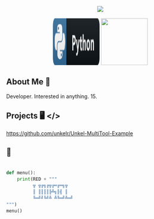 <!-- <p align=center><img width=90% src="banner.gif"></img></p> -->

<p align='center'>
  <img src='https://cdn.discordapp.com/attachments/1225497087760928829/1226237386921611274/a3906026521_65.jpg?ex=6624098f&is=6611948f&hm=e21ec384fb47727f8f0269e3acf3d60660671fad51e27ebe0e20b2e0a1dc97e2&'>
</p>
<p align='center'>
  <img src='https://raw.githubusercontent.com/MikeCodesDotNET/ColoredBadges/master/svg/dev/languages/python.svg' width="125" height="125">
  <img src='https://cdn.discordapp.com/attachments/1225497087760928829/1226238811487473664/372108630_DISCORD_LOGO_400.gif?ex=66240ae3&is=661195e3&hm=10ecbd75431ff630b2f71f946b1604804d141202026c1680f3df9cb7df52ed47&' width='125' height='125'>
</p>

## About Me 📝
Developer. Interested in anything. 15.

## Projects 🖥️ </> 
https://github.com/unkelr/Unkel-MultiTool-Example




## 💓
```python

def menu():
    print(RED + """
          ╦ ╦╔╗╔╦╔═╔═╗╦  
          ║ ║║║║╠╩╗║╣ ║  
          ╚═╝╝╚╝╩ ╩╚═╝╩═╝
""")
menu()


```

